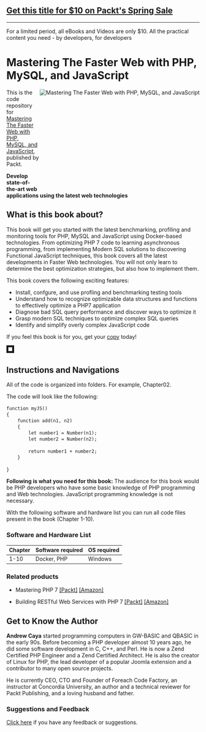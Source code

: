 ## [Get this title for $10 on Packt's Spring Sale](https://www.packt.com/B08060?utm_source=github&utm_medium=packt-github-repo&utm_campaign=spring_10_dollar_2022)
-----
For a limited period, all eBooks and Videos are only $10. All the practical content you need \- by developers, for developers

# Mastering The Faster Web with PHP, MySQL, and JavaScript

<a href="https://www.packtpub.com/web-development/mastering-faster-web-php-mysql-and-javascript?utm_source=github&utm_medium=repository&utm_campaign=9781788392211"><img src="https://www.packtpub.com/sites/default/files/B08060_MockupCover.png" alt="Mastering The Faster Web with PHP, MySQL, and JavaScript" height="256px" align="right"></a>

This is the code repository for [Mastering The Faster Web with PHP, MySQL, and JavaScript](https://www.packtpub.com/web-development/mastering-faster-web-php-mysql-and-javascript?utm_source=github&utm_medium=repository&utm_campaign=9781788392211), published by Packt.

**Develop state-of-the-art web applications using the latest web technologies**

## What is this book about?
This book will get you started with the latest benchmarking, profiling and monitoring tools for PHP, MySQL and JavaScript using Docker-based technologies. From optimizing PHP 7 code to learning asynchronous programming, from implementing Modern SQL solutions to discovering Functional JavaScript techniques, this book covers all the latest developments in Faster Web technologies. You will not only learn to determine the best optimization strategies, but also how to implement them. 

This book covers the following exciting features: 
* Install, confgure, and use profling and benchmarking testing tools
* Understand how to recognize optimizable data structures and functions to effectively optimize a PHP7 application
* Diagnose bad SQL query performance and discover ways to optimize it
* Grasp modern SQL techniques to optimize complex SQL queries
* Identify and simplify overly complex JavaScript code

If you feel this book is for you, get your [copy](https://www.amazon.com/dp/1788392213) today!

<a href="https://www.packtpub.com/?utm_source=github&utm_medium=banner&utm_campaign=GitHubBanner"><img src="https://raw.githubusercontent.com/PacktPublishing/GitHub/master/GitHub.png" 
alt="https://www.packtpub.com/" border="5" /></a>


## Instructions and Navigations
All of the code is organized into folders. For example, Chapter02.

The code will look like the following:
```
function myJS()
{
    function add(n1, n2)
    {
        let number1 = Number(n1);
        let number2 = Number(n2);

        return number1 + number2;
    }

}
```

**Following is what you need for this book:**
The audience for this book would be PHP developers who have some basic knowledge of PHP programming and Web technologies. JavaScript programming knowledge is not necessary.

With the following software and hardware list you can run all code files present in the book (Chapter 1-10).

### Software and Hardware List

| Chapter  | Software required                   | OS required                        |
| -------- | ------------------------------------| -----------------------------------|
| 1-10     | Docker, PHP                          | Windows                           |



### Related products <Paste books from the Other books you may enjoy section>
* Mastering PHP 7 [[Packt]](https://www.packtpub.com/application-development/mastering-php-7?utm_source=github&utm_medium=repository&utm_campaign=9781785882814) [[Amazon]](https://www.amazon.com/dp/1785882813)

* Building RESTful Web Services with PHP 7 [[Packt]](https://www.packtpub.com/application-development/building-restful-web-services-php-7?utm_source=github&utm_medium=repository&utm_campaign=9781787127746) [[Amazon]](https://www.amazon.com/dp/1787127745)

## Get to Know the Author
**Andrew Caya** started programming computers in GW-BASIC and QBASIC in the early 90s. Before becoming a PHP developer almost 10 years ago, he did some software development in C, C++, and Perl. He is now a Zend Certified PHP Engineer and a Zend Certified Architect. He is also the creator of Linux for PHP, the lead developer of a popular Joomla extension and a contributor to many open source projects.

He is currently CEO, CTO and Founder of Foreach Code Factory, an instructor at Concordia University, an author and a technical reviewer for Packt Publishing, and a loving husband and father.


### Suggestions and Feedback
[Click here](https://docs.google.com/forms/d/e/1FAIpQLSdy7dATC6QmEL81FIUuymZ0Wy9vH1jHkvpY57OiMeKGqib_Ow/viewform) if you have any feedback or suggestions.
